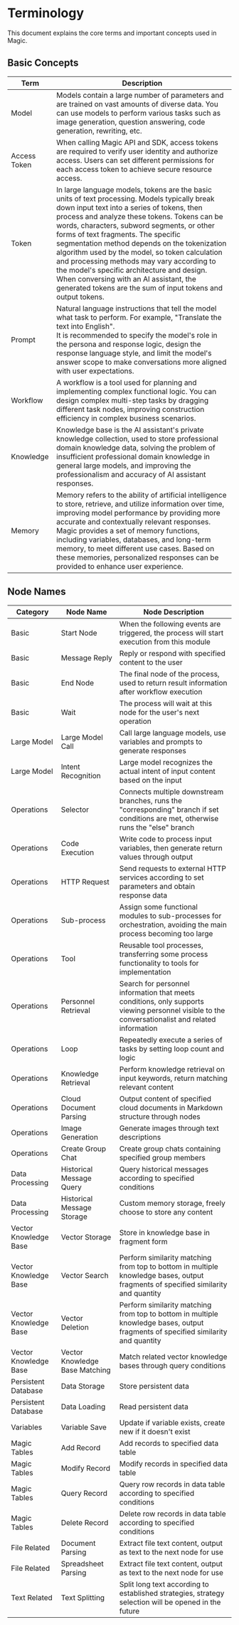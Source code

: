 # Terminology

This document explains the core terms and important concepts used in Magic.

## Basic Concepts

| Term         | Description                                                                                                                                                                                                                                                                                                                                                                                                                                                                                                                                                                              |
| ------------ | ---------------------------------------------------------------------------------------------------------------------------------------------------------------------------------------------------------------------------------------------------------------------------------------------------------------------------------------------------------------------------------------------------------------------------------------------------------------------------------------------------------------------------------------------------------------------------------------- |
| Model        | Models contain a large number of parameters and are trained on vast amounts of diverse data. You can use models to perform various tasks such as image generation, question answering, code generation, rewriting, etc.                                                                                                                                                                                                                                                                                                                                                                  |
| Access Token | When calling Magic API and SDK, access tokens are required to verify user identity and authorize access. Users can set different permissions for each access token to achieve secure resource access.                                                                                                                                                                                                                                                                                                                                                                                    |
| Token        | In large language models, tokens are the basic units of text processing. Models typically break down input text into a series of tokens, then process and analyze these tokens. Tokens can be words, characters, subword segments, or other forms of text fragments. The specific segmentation method depends on the tokenization algorithm used by the model, so token calculation and processing methods may vary according to the model's specific architecture and design. When conversing with an AI assistant, the generated tokens are the sum of input tokens and output tokens. |
| Prompt       | Natural language instructions that tell the model what task to perform. For example, "Translate the text into English".<br>It is recommended to specify the model's role in the persona and response logic, design the response language style, and limit the model's answer scope to make conversations more aligned with user expectations.                                                                                                                                                                                                                                            |
| Workflow     | A workflow is a tool used for planning and implementing complex functional logic. You can design complex multi-step tasks by dragging different task nodes, improving construction efficiency in complex business scenarios.                                                                                                                                                                                                                                                                                                                                                             |
| Knowledge    | Knowledge base is the AI assistant's private knowledge collection, used to store professional domain knowledge data, solving the problem of insufficient professional domain knowledge in general large models, and improving the professionalism and accuracy of AI assistant responses.                                                                                                                                                                                                                                                                                                |
| Memory       | Memory refers to the ability of artificial intelligence to store, retrieve, and utilize information over time, improving model performance by providing more accurate and contextually relevant responses.<br>Magic provides a set of memory functions, including variables, databases, and long-term memory, to meet different use cases. Based on these memories, personalized responses can be provided to enhance user experience.                                                                                                                                                   |

## Node Names

| Category              | Node Name                      | Node Description                                                                                                                                 |
| --------------------- | ------------------------------ | ------------------------------------------------------------------------------------------------------------------------------------------------ |
| Basic                 | Start Node                     | When the following events are triggered, the process will start execution from this module                                                       |
| Basic                 | Message Reply                  | Reply or respond with specified content to the user                                                                                              |
| Basic                 | End Node                       | The final node of the process, used to return result information after workflow execution                                                        |
| Basic                 | Wait                           | The process will wait at this node for the user's next operation                                                                                 |
| Large Model           | Large Model Call               | Call large language models, use variables and prompts to generate responses                                                                      |
| Large Model           | Intent Recognition             | Large model recognizes the actual intent of input content based on the input                                                                     |
| Operations            | Selector                       | Connects multiple downstream branches, runs the "corresponding" branch if set conditions are met, otherwise runs the "else" branch               |
| Operations            | Code Execution                 | Write code to process input variables, then generate return values through output                                                                |
| Operations            | HTTP Request                   | Send requests to external HTTP services according to set parameters and obtain response data                                                     |
| Operations            | Sub-process                    | Assign some functional modules to sub-processes for orchestration, avoiding the main process becoming too large                                  |
| Operations            | Tool                           | Reusable tool processes, transferring some process functionality to tools for implementation                                                     |
| Operations            | Personnel Retrieval            | Search for personnel information that meets conditions, only supports viewing personnel visible to the conversationalist and related information |
| Operations            | Loop                           | Repeatedly execute a series of tasks by setting loop count and logic                                                                             |
| Operations            | Knowledge Retrieval            | Perform knowledge retrieval on input keywords, return matching relevant content                                                                  |
| Operations            | Cloud Document Parsing         | Output content of specified cloud documents in Markdown structure through nodes                                                                  |
| Operations            | Image Generation               | Generate images through text descriptions                                                                                                        |
| Operations            | Create Group Chat              | Create group chats containing specified group members                                                                                            |
| Data Processing       | Historical Message Query       | Query historical messages according to specified conditions                                                                                      |
| Data Processing       | Historical Message Storage     | Custom memory storage, freely choose to store any content                                                                                        |
| Vector Knowledge Base | Vector Storage                 | Store in knowledge base in fragment form                                                                                                         |
| Vector Knowledge Base | Vector Search                  | Perform similarity matching from top to bottom in multiple knowledge bases, output fragments of specified similarity and quantity                |
| Vector Knowledge Base | Vector Deletion                | Perform similarity matching from top to bottom in multiple knowledge bases, output fragments of specified similarity and quantity                |
| Vector Knowledge Base | Vector Knowledge Base Matching | Match related vector knowledge bases through query conditions                                                                                    |
| Persistent Database   | Data Storage                   | Store persistent data                                                                                                                            |
| Persistent Database   | Data Loading                   | Read persistent data                                                                                                                             |
| Variables             | Variable Save                  | Update if variable exists, create new if it doesn't exist                                                                                        |
| Magic Tables          | Add Record                     | Add records to specified data table                                                                                                              |
| Magic Tables          | Modify Record                  | Modify records in specified data table                                                                                                           |
| Magic Tables          | Query Record                   | Query row records in data table according to specified conditions                                                                                |
| Magic Tables          | Delete Record                  | Delete row records in data table according to specified conditions                                                                               |
| File Related          | Document Parsing               | Extract file text content, output as text to the next node for use                                                                               |
| File Related          | Spreadsheet Parsing            | Extract file text content, output as text to the next node for use                                                                               |
| Text Related          | Text Splitting                 | Split long text according to established strategies, strategy selection will be opened in the future                                             |
